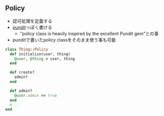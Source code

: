 ## Policy

* 認可処理を定義する
* [pundit](https://github.com/elabs/pundit)っぽく書ける
  * "policy class is heavily inspired by the excellent Pundit gem"との事
* punditで書いたpolicy classをそのまま使う事も可能

```ruby
class Thing::Policy
  def initialize(user, thing)
    @user, @thing = user, thing
  end

  def create?
    admin?
  end

  def admin?
    @user.admin == true
  end
  # ..
end
```
